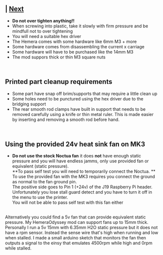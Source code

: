  | [Next](01_Part_Left.md)  
---
* **Do not over tighten anything!!**
* When screwing into plastic, take it slowly with firm pressure and be mindfull not to over tightening
* You will need a suitable hex driver
* The Hemera comes with some hardware like 6mm M3 + more
* Some hardware comes from disassembling the current x carriage
* Some hardware will have to be purchased like the 14mm M3
* The mod suppors thick or thin M3 square nuts
<br>  

## Printed part cleanup requirements
* Some part have snap off brim/supports that may require a little clean up
* Some holes need to be punctured using the hex driver due to the bridging support
* The rear smooth rod clamps have built in support that needs to be removed carefully using a knife or thin metal ruler. This is made easier by inserting and removing a smooth rod before hand.  
<br>  


## Using the provided 24v heat sink fan on MK3  

* **Do not use the stock Noctua fan** it does **not** have enough static pressure and you will have endless jamms, only use provided fan or equivalent (static pressure).  
**To pass self test you will need to temporarily connect the Noctua.  **  
To use the provided fan with the MK3 requires you connect the ground as normal to the fan ground pin.  
The positive side goes to Pin 1 (+24v) of the J19 Raspberry Pi header.  
Unfortunately you lose stall guard detect and you have to turn it off in the menu to use the printer.  
You will not be able to pass self test with this fan either
<br>  
Alternatively you could find a 5v fan that can provide equivalent static pressure.  
My HemeraOdyssey mod can support fans up to 15mm thick.  
<br>  
Personally I run a 5v 15mm with 6.35mm H2O static pressure but it does not have a rpm sensor. Instead the sense wire that's high when running and low when stalled.  
I made a small arduino sketch that monitors the fan then outputs a signal to the einsy that emulates 4500rpm while high and 0rpm while stalled.